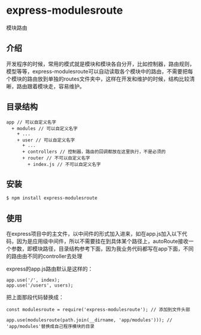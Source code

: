 # express-modulesroute
模块路由

## 介绍
开发程序的时候，常用的模式就是模块和模块各自分开，比如控制器，路由规则，模型等等，express-modulesroute可以自动读取各个模块中的路由，不需要把每个模块的路由放到单独的routes文件夹中，这样在开发和维护的时候，结构比较清晰，路由跟着模块走，容易维护。

## 目录结构
```node
app // 可以自定义名字
  + modules // 可以自定义名字
    + ...
    + user // 可以自定义名字
      + ...
      + controllers // 控制器，路由的回调都放在这里执行，不是必须的
      + router // 不可以自定义名字
        + index.js // 不可以自定义名字
```

## 安装
```bash
$ npm install express-modulesroute
```

## 使用
在express项目中的主文件，以中间件的形式加入进来，如在app.js加入以下代码，因为是应用级中间件，所以不需要挂在到具体某个路径上，autoRoute接收一个参数，即模块路径，目录结构参考下面，因为我业务代码都写在app下面，不同的路由由不同的controller去处理

  express的app.js路由默认是这样的：
```node
app.use('/', index);
app.use('/users', users);
```

  把上面那段代码替换成：
```node
const modulesroute = require('express-modulesroute'); // 添加到文件头部
```
```node
app.use(modulesroute(path.join(__dirname, 'app/modules'))); // 'app/modules'替换成自己程序模块的目录
```
